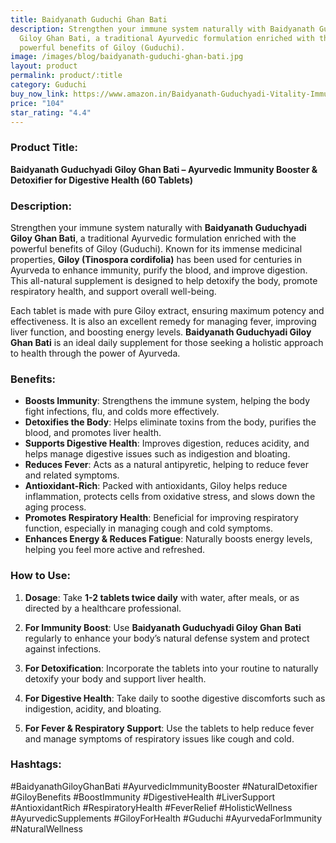 ```yaml
---
title: Baidyanath Guduchi Ghan Bati
description: Strengthen your immune system naturally with Baidyanath Guduchyadi
  Giloy Ghan Bati, a traditional Ayurvedic formulation enriched with the
  powerful benefits of Giloy (Guduchi).
image: /images/blog/baidyanath-guduchi-ghan-bati.jpg
layout: product
permalink: product/:title
category: Guduchi
buy_now_link: https://www.amazon.in/Baidyanath-Guduchyadi-Vitality-Immunity-Booster/dp/B08RK7V8T3/ref=sr_1_4_sspa?crid=2RC2ILXDK0KYX&tag=m0150-21
price: "104"
star_rating: "4.4"
---
```

### Product Title:
**Baidyanath Guduchyadi Giloy Ghan Bati – Ayurvedic Immunity Booster & Detoxifier for Digestive Health (60 Tablets)**

### Description:
Strengthen your immune system naturally with **Baidyanath Guduchyadi Giloy Ghan Bati**, a traditional Ayurvedic formulation enriched with the powerful benefits of Giloy (Guduchi). Known for its immense medicinal properties, **Giloy (Tinospora cordifolia)** has been used for centuries in Ayurveda to enhance immunity, purify the blood, and improve digestion. This all-natural supplement is designed to help detoxify the body, promote respiratory health, and support overall well-being.

Each tablet is made with pure Giloy extract, ensuring maximum potency and effectiveness. It is also an excellent remedy for managing fever, improving liver function, and boosting energy levels. **Baidyanath Guduchyadi Giloy Ghan Bati** is an ideal daily supplement for those seeking a holistic approach to health through the power of Ayurveda.

### Benefits:
- **Boosts Immunity**: Strengthens the immune system, helping the body fight infections, flu, and colds more effectively.
- **Detoxifies the Body**: Helps eliminate toxins from the body, purifies the blood, and promotes liver health.
- **Supports Digestive Health**: Improves digestion, reduces acidity, and helps manage digestive issues such as indigestion and bloating.
- **Reduces Fever**: Acts as a natural antipyretic, helping to reduce fever and related symptoms.
- **Antioxidant-Rich**: Packed with antioxidants, Giloy helps reduce inflammation, protects cells from oxidative stress, and slows down the aging process.
- **Promotes Respiratory Health**: Beneficial for improving respiratory function, especially in managing cough and cold symptoms.
- **Enhances Energy & Reduces Fatigue**: Naturally boosts energy levels, helping you feel more active and refreshed.

### How to Use:
1. **Dosage**: Take **1-2 tablets twice daily** with water, after meals, or as directed by a healthcare professional.
   
2. **For Immunity Boost**: Use **Baidyanath Guduchyadi Giloy Ghan Bati** regularly to enhance your body’s natural defense system and protect against infections.

3. **For Detoxification**: Incorporate the tablets into your routine to naturally detoxify your body and support liver health.

4. **For Digestive Health**: Take daily to soothe digestive discomforts such as indigestion, acidity, and bloating.

5. **For Fever & Respiratory Support**: Use the tablets to help reduce fever and manage symptoms of respiratory issues like cough and cold.

### Hashtags:
#BaidyanathGiloyGhanBati #AyurvedicImmunityBooster #NaturalDetoxifier #GiloyBenefits #BoostImmunity #DigestiveHealth #LiverSupport #AntioxidantRich #RespiratoryHealth #FeverRelief #HolisticWellness #AyurvedicSupplements #GiloyForHealth #Guduchi #AyurvedaForImmunity #NaturalWellness
